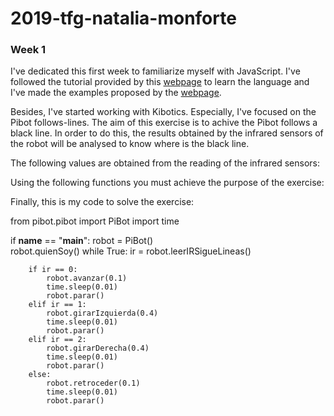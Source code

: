 # 2019-tfg-natalia-monforte
### Week 1
I've dedicated this first week to familiarize myself with JavaScript. I've followed the tutorial provided by this [webpage] to learn the language and I've made the examples proposed by the [webpage].

[webpage]: http://w3schools.com

Besides, I've started working with Kibotics. Especially, I've focused on the Pibot follows-lines. The aim of this exercise is to achive the Pibot follows a black line. In order to do this, the results obtained by the infrared sensors of the robot will be analysed to know where is the black line.

The following values are obtained from the reading of the infrared sensors:




Using the following functions you must achieve the purpose of the exercise:




Finally, this is my code to solve the exercise:

from pibot.pibot import PiBot
import time

if __name__ == "__main__":
    robot = PiBot()   
    robot.quienSoy() 
    while True:
        ir = robot.leerIRSigueLineas()
       
        if ir == 0:
            robot.avanzar(0.1)
            time.sleep(0.01)
            robot.parar()
        elif ir == 1:
            robot.girarIzquierda(0.4)
            time.sleep(0.01)
            robot.parar()
        elif ir == 2:
            robot.girarDerecha(0.4)
            time.sleep(0.01)
            robot.parar()
        else:
            robot.retroceder(0.1)
            time.sleep(0.01)
            robot.parar()



